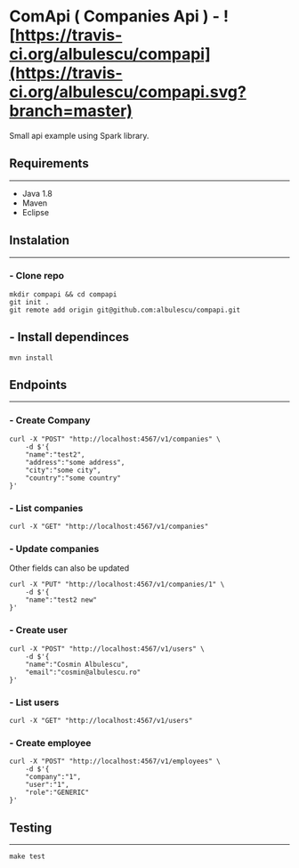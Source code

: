 # ComApi ( Companies Api ) - ![https://travis-ci.org/albulescu/compapi](https://travis-ci.org/albulescu/compapi.svg?branch=master)
Small api example using Spark library.

## Requirements
---
- Java 1.8 
- Maven
- Eclipse

## Instalation
---

### - Clone repo
```
mkdir compapi && cd compapi
git init .
git remote add origin git@github.com:albulescu/compapi.git
```

## - Install dependinces
```
mvn install
```

## Endpoints
---
### - Create Company
```
curl -X "POST" "http://localhost:4567/v1/companies" \
	-d $'{
	"name":"test2",
	"address":"some address",
	"city":"some city",
	"country":"some country"
}'
```

### - List companies
```
curl -X "GET" "http://localhost:4567/v1/companies"
```

### - Update companies
Other fields can also be updated
```
curl -X "PUT" "http://localhost:4567/v1/companies/1" \
	-d $'{
	"name":"test2 new"
}'
```

### - Create user
```
curl -X "POST" "http://localhost:4567/v1/users" \
	-d $'{
	"name":"Cosmin Albulescu",
	"email":"cosmin@albulescu.ro"
}'
```

### - List users
```
curl -X "GET" "http://localhost:4567/v1/users"
```

### - Create employee
```
curl -X "POST" "http://localhost:4567/v1/employees" \
	-d $'{
	"company":"1",
	"user":"1",
	"role":"GENERIC"
}'
```

## Testing
---
```
make test
```
